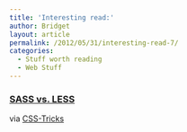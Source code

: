 ```yaml
---
title: 'Interesting read:'
author: Bridget
layout: article
permalink: /2012/05/31/interesting-read-7/
categories:
  - Stuff worth reading
  - Web Stuff
---
```

### [SASS vs. LESS][1]

via [CSS-Tricks][2]

 [1]: http://css-tricks.com/sass-vs-less/
 [2]: http://css-tricks.com